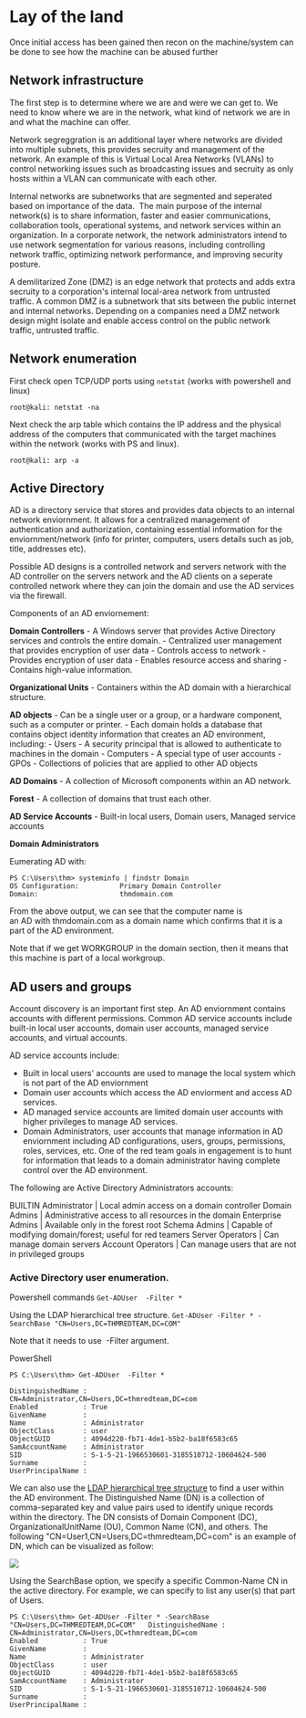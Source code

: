 # Lay of the land

Once initial access has been gained then recon on the machine/system can be done to see how the machine can be abused further

## Network infrastructure
The first step is to determine where we are and were we can get to. We need to know where we are in the network, what kind of network we are in and what the machine can offer. 

Network segreggration is an additional layer where networks are divided into multiple subnets, this provides secruity and management of the network. An example of this is Virtual Local Area Networks (VLANs) to control networking issues such as broadcasting issues and secruity as only hosts within a VLAN can communicate with each other.  

Internal networks are subnetworks that are segmented and seperated based on importance of the data.  The main purpose of the internal network(s) is to share information, faster and easier communications, collaboration tools, operational systems, and network services within an organization. In a corporate network, the network administrators intend to use network segmentation for various reasons, including controlling network traffic, optimizing network performance, and improving security posture.

A demilitarized Zone (DMZ) is an edge network that protects and adds extra secruity to a corporation's internal local-area network from untrusted traffic. A common DMZ is a subnetwork that sits between the public internet and internal networks. Depending on a companies need a DMZ network design might isolate and enable access control on the public network traffic, untrusted traffic. 

## Network enumeration

First check open TCP/UDP ports using ```netstat``` (works with powershell and linux)

```root@kali: netstat -na```

Next check the arp table which contains the IP address and the physical address of the computers that communicated with the target machines within the network (works with PS and linux).

```root@kali: arp -a```

## Active Directory

AD is a directory service that stores and provides data objects to an internal network enviornment. It allows for a centralized management of authentication and authorization, containing essential information for the enviornment/network (info for printer, computers, users details such as job, title, addresses etc).

Possible AD designs is a controlled network and servers network with the AD controller on the servers network and the AD clients on a seperate controlled network where they can join the domain and use the AD services via the firewall.

Components of an AD enviornement:

**Domain Controllers**
	- A Windows server that provides Active Directory services and controls the entire domain.
	- Centralized user management that provides encryption of user data
	-  Controls access to network
	- Provides encryption of user data 
	- Enables resource access and sharing
	- Contains high-value information.
  
**Organizational Units**
	- Containers within the AD domain with a hierarchical structure.

**AD objects**
	- Can be a single user or a group, or a hardware component, such as a computer or printer.
	- Each domain holds a database that contains object identity information that creates an AD environment, including:
		- Users - A security principal that is allowed to authenticate to machines in the domain
		- Computers - A special type of user accounts
        - GPOs - Collections of policies that are applied to other AD objects

**AD Domains**
	- A collection of Microsoft components within an AD network. 

**Forest**
	- A collection of domains that trust each other.

**AD Service Accounts**
    - Built-in local users, Domain users, Managed service accounts

**Domain Administrators**

Eumerating AD with:

```
PS C:\Users\thm> systeminfo | findstr Domain
OS Configuration:          Primary Domain Controller
Domain:                    thmdomain.com
```

From the above output, we can see that the computer name is an AD with thmdomain.com as a domain name which confirms that it is a part of the AD environment. 

Note that if we get WORKGROUP in the domain section, then it means that this machine is part of a local workgroup.

## AD users and groups
Account discovery is an important first step. An AD enviornment contains accounts with different permissions. Common AD service accounts include built-in local user accounts, domain user accounts, managed service accounts, and virtual accounts. 

AD service accounts include:
- Built in local users' accounts are used to manage the local system which is not part of the AD enviornment
- Domain user accounts which access the AD enviorment and access AD services.
- AD managed service accounts are limited domain user accounts with higher privileges to manage AD services.
- Domain Administrators, user accounts that manage information in AD enviornment including AD configurations, users, groups, permissions, roles, services, etc. One of the red team goals in engagement is to hunt for information that leads to a domain administrator having complete control over the AD environment.

The following are Active Directory Administrators accounts:


BUILTIN Administrator | Local admin access on a domain controller
Domain Admins |  Administrative access to all resources in the domain
Enterprise Admins | Available only in the forest root
Schema Admins | Capable of modifying domain/forest; useful for red teamers
Server Operators |  Can manage domain servers
Account Operators | Can manage users that are not in privileged groups


### Active Directory user enumeration.
Powershell commands
```Get-ADUser  -Filter * ```

Using the LDAP hierarchical tree structure.
```Get-ADUser -Filter * -SearchBase "CN=Users,DC=THMREDTEAM,DC=COM"```


Note that it needs to use  -Filter argument.

PowerShell

           
```
PS C:\Users\thm> Get-ADUser  -Filter * 

DistinguishedName : 
CN=Administrator,CN=Users,DC=thmredteam,DC=com 
Enabled           : True 
GivenName         : 
Name              : Administrator 
ObjectClass       : user 
ObjectGUID        : 4094d220-fb71-4de1-b5b2-ba18f6583c65 
SamAccountName    : Administrator 
SID               : S-1-5-21-1966530601-3185510712-10604624-500 
Surname           : 
UserPrincipalName :
```

	    

We can also use the [LDAP hierarchical tree structure](http://www.ietf.org/rfc/rfc2253.txt) to find a user within the AD environment. The Distinguished Name (DN) is a collection of comma-separated key and value pairs used to identify unique records within the directory. The DN consists of Domain Component (DC), OrganizationalUnitName (OU), Common Name (CN), and others. The following "CN=User1,CN=Users,DC=thmredteam,DC=com" is an example of DN, which can be visualized as follow:  

![](https://tryhackme-images.s3.amazonaws.com/user-uploads/5d617515c8cd8348d0b4e68f/room-content/764c72d40ec3d823b05d6473702e00f5.png)

Using the SearchBase option, we specify a specific Common-Name CN in the active directory. For example, we can specify to list any user(s) that part of Users.  

           
```
PS C:\Users\thm> Get-ADUser -Filter * -SearchBase "CN=Users,DC=THMREDTEAM,DC=COM"   DistinguishedName : CN=Administrator,CN=Users,DC=thmredteam,DC=com 
Enabled           : True 
GivenName         : 
Name              : Administrator 
ObjectClass       : user 
ObjectGUID        : 4094d220-fb71-4de1-b5b2-ba18f6583c65 
SamAccountName    : Administrator 
SID               : S-1-5-21-1966530601-3185510712-10604624-500 
Surname           : 
UserPrincipalName :
```
